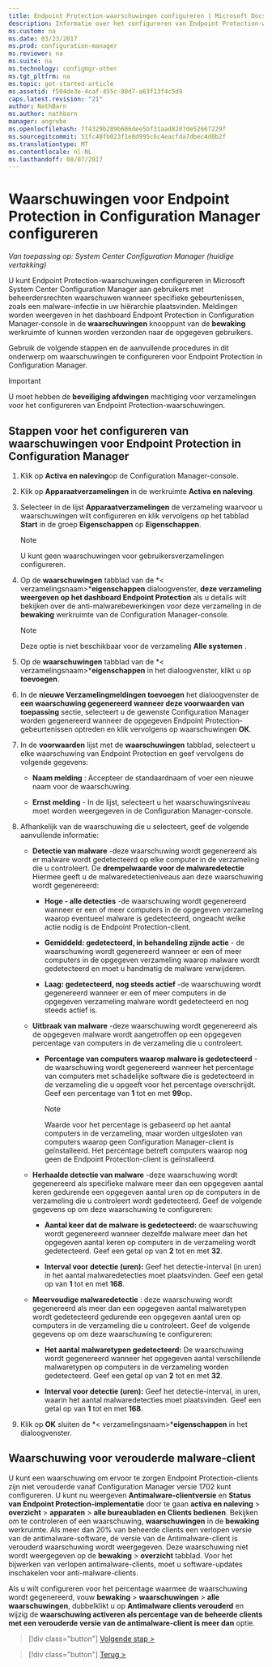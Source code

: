 ```yaml
---
title: Endpoint Protection-waarschuwingen configureren | Microsoft Docs
description: Informatie over het configureren van Endpoint Protection-waarschuwingen in System Center Configuration Manager.
ms.custom: na
ms.date: 03/23/2017
ms.prod: configuration-manager
ms.reviewer: na
ms.suite: na
ms.technology: configmgr-other
ms.tgt_pltfrm: na
ms.topic: get-started-article
ms.assetid: f504de3e-4caf-455c-80d7-a63f13f4c5d9
caps.latest.revision: "21"
author: NathBarn
ms.author: nathbarn
manager: angrobe
ms.openlocfilehash: 7f4329b289b606dee5bf31aad8207de52667229f
ms.sourcegitcommit: 51fc48fb023f1e8d995c6c4eacfda7dbec4d0b2f
ms.translationtype: MT
ms.contentlocale: nl-NL
ms.lasthandoff: 08/07/2017
---
```

#  <a name="configure-alerts-for-endpoint-protection-in-configuration-manager"></a>Waarschuwingen voor Endpoint Protection in Configuration Manager configureren

*Van toepassing op: System Center Configuration Manager (huidige vertakking)*

 U kunt Endpoint Protection-waarschuwingen configureren in Microsoft System Center Configuration Manager aan gebruikers met beheerdersrechten waarschuwen wanneer specifieke gebeurtenissen, zoals een malware-infectie in uw hiërarchie plaatsvinden. Meldingen worden weergeven in het dashboard Endpoint Protection in Configuration Manager-console in de **waarschuwingen** knooppunt van de **bewaking** werkruimte of kunnen worden verzonden naar de opgegeven gebruikers.

 Gebruik de volgende stappen en de aanvullende procedures in dit onderwerp om waarschuwingen te configureren voor Endpoint Protection in Configuration Manager.

> [!IMPORTANT]
>  U moet hebben de **beveiliging afdwingen** machtiging voor verzamelingen voor het configureren van Endpoint Protection-waarschuwingen.

## <a name="steps-to-configure-alerts-for-endpoint-protection-in-configuration-manager"></a>Stappen voor het configureren van waarschuwingen voor Endpoint Protection in Configuration Manager

1.  Klik op **Activa en naleving**op de Configuration Manager-console.

2.  Klik op **Apparaatverzamelingen** in de werkruimte **Activa en naleving**.

3.  Selecteer in de lijst **Apparaatverzamelingen** de verzameling waarvoor u waarschuwingen wilt configureren en klik vervolgens op het tabblad **Start** in de groep **Eigenschappen** op **Eigenschappen**.

    > [!NOTE]
    >  U kunt geen waarschuwingen voor gebruikersverzamelingen configureren.

4.  Op de **waarschuwingen** tabblad van de *< verzamelingsnaam\>***eigenschappen** dialoogvenster, **deze verzameling weergeven op het dashboard Endpoint Protection** als u details wilt bekijken over de anti-malwarebewerkingen voor deze verzameling in de **bewaking** werkruimte van de Configuration Manager-console.

    > [!NOTE]
    >  Deze optie is niet beschikbaar voor de verzameling **Alle systemen** .

5.  Op de **waarschuwingen** tabblad van de *< verzamelingsnaam\>***eigenschappen** in het dialoogvenster, klikt u op **toevoegen**.

6.  In de **nieuwe Verzamelingmeldingen toevoegen** het dialoogvenster de **een waarschuwing gegenereerd wanneer deze voorwaarden van toepassing** sectie, selecteert u de gewenste Configuration Manager worden gegenereerd wanneer de opgegeven Endpoint Protection-gebeurtenissen optreden en klik vervolgens op waarschuwingen **OK**.

7.  In de **voorwaarden** lijst met de **waarschuwingen** tabblad, selecteert u elke waarschuwing van Endpoint Protection en geef vervolgens de volgende gegevens:

    -   **Naam melding** : Accepteer de standaardnaam of voer een nieuwe naam voor de waarschuwing.

    -   **Ernst melding** - In de lijst, selecteert u het waarschuwingsniveau moet worden weergegeven in de Configuration Manager-console.

8.  Afhankelijk van de waarschuwing die u selecteert, geef de volgende aanvullende informatie:

    -   **Detectie van malware** -deze waarschuwing wordt gegenereerd als er malware wordt gedetecteerd op elke computer in de verzameling die u controleert. De **drempelwaarde voor de malwaredetectie** Hiermee geeft u de malwaredetectieniveaus aan deze waarschuwing wordt gegenereerd:

        -   **Hoge - alle detecties** -de waarschuwing wordt gegenereerd wanneer er een of meer computers in de opgegeven verzameling waarop eventueel malware is gedetecteerd, ongeacht welke actie nodig is de Endpoint Protection-client.

        -   **Gemiddeld: gedetecteerd, in behandeling zijnde actie** - de waarschuwing wordt gegenereerd wanneer er een of meer computers in de opgegeven verzameling waarop malware wordt gedetecteerd en moet u handmatig de malware verwijderen.

        -   **Laag: gedetecteerd, nog steeds actief** -de waarschuwing wordt gegenereerd wanneer er een of meer computers in de opgegeven verzameling malware wordt gedetecteerd en nog steeds actief is.

    -   **Uitbraak van malware** -deze waarschuwing wordt gegenereerd als de opgegeven malware wordt aangetroffen op een opgegeven percentage van computers in de verzameling die u controleert.

        -   **Percentage van computers waarop malware is gedetecteerd** -de waarschuwing wordt gegenereerd wanneer het percentage van computers met schadelijke software die is gedetecteerd in de verzameling die u opgeeft voor het percentage overschrijdt. Geef een percentage van **1** tot en met **99**op.

            > [!NOTE]
            >  Waarde voor het percentage is gebaseerd op het aantal computers in de verzameling, maar worden uitgesloten van computers waarop geen Configuration Manager-client is geïnstalleerd. Het percentage betreft computers waarop nog geen de Endpoint Protection-client is geïnstalleerd.

    -   **Herhaalde detectie van malware** -deze waarschuwing wordt gegenereerd als specifieke malware meer dan een opgegeven aantal keren gedurende een opgegeven aantal uren op de computers in de verzameling die u controleert wordt gedetecteerd. Geef de volgende gegevens op om deze waarschuwing te configureren:

        -   **Aantal keer dat de malware is gedetecteerd:** de waarschuwing wordt gegenereerd wanneer dezelfde malware meer dan het opgegeven aantal keren op computers in de verzameling wordt gedetecteerd. Geef een getal op van **2** tot en met **32**.

        -   **Interval voor detectie (uren):** Geef het detectie-interval (in uren) in het aantal malwaredetecties moet plaatsvinden. Geef een getal op van **1** tot en met **168**.

    -   **Meervoudige malwaredetectie** : deze waarschuwing wordt gegenereerd als meer dan een opgegeven aantal malwaretypen wordt gedetecteerd gedurende een opgegeven aantal uren op computers in de verzameling die u controleert. Geef de volgende gegevens op om deze waarschuwing te configureren:

        -   **Het aantal malwaretypen gedetecteerd:** De waarschuwing wordt gegenereerd wanneer het opgegeven aantal verschillende malwaretypen op computers in de verzameling worden gedetecteerd. Geef een getal op van **2** tot en met **32**.

        -   **Interval voor detectie (uren):** Geef het detectie-interval, in uren, waarin het aantal malwaredetecties moet plaatsvinden. Geef een getal op van **1** tot en met **168**.

9. Klik op **OK** sluiten de *< verzamelingsnaam\>***eigenschappen** in het dialoogvenster.  

## <a name="alert-for-outdated-malware-client"></a>Waarschuwing voor verouderde malware-client

U kunt een waarschuwing om ervoor te zorgen Endpoint Protection-clients zijn niet verouderde vanaf Configuration Manager versie 1702 kunt configureren. U kunt nu weergeven **Antimalware-clientversie** en **Status van Endpoint Protection-implementatie** door te gaan **activa en naleving** > **overzicht** > **apparaten** > **alle bureaubladen en Clients bedienen**. Bekijken om te controleren of een waarschuwing, **waarschuwingen** in de **bewaking** werkruimte. Als meer dan 20% van beheerde clients een verlopen versie van de antimalware-software, de versie van de Antimalware-client is verouderd waarschuwing wordt weergegeven. Deze waarschuwing niet wordt weergegeven op de **bewaking** > **overzicht** tabblad. Voor het bijwerken van verlopen antimalware-clients, moet u software-updates inschakelen voor anti-malware-clients.

Als u wilt configureren voor het percentage waarmee de waarschuwing wordt gegenereerd, vouw **bewaking** > **waarschuwingen** > **alle waarschuwingen**, dubbelklikt u op **Antimalware clients verouderd** en wijzig de **waarschuwing activeren als percentage van de beheerde clients met een verouderde versie van de antimalware-client is meer dan** optie.

> [!div class="button"]
[Volgende stap >](endpoint-definition-updates.md)

> [!div class="button"]
[Terug >](endpoint-protection-site-role.md)
